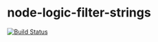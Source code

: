 node-logic-filter-strings
=========================

[![Build Status](https://travis-ci.org/phoebesimon/node-logic-filter-strings.svg)](https://travis-ci.org/phoebesimon/node-logic-filter-strings)

